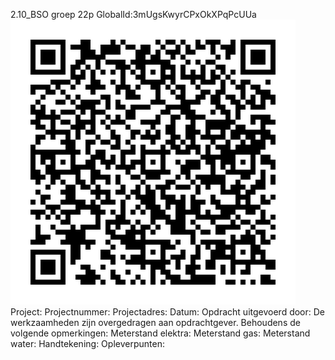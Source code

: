 2.10_BSO groep 22p
GlobalId:3mUgsKwyrCPxOkXPqPcUUa
![picture](https://github.com/C-Claus/Data-Files/blob/master/QR_codes/KDV/2.10_BSO%20groep%2022p.png)
Project:
Projectnummer:
Projectadres:
Datum:
Opdracht uitgevoerd door:
De werkzaamheden zijn overgedragen aan opdrachtgever. Behoudens de volgende opmerkingen:
Meterstand elektra:
Meterstand gas:
Meterstand water:
Handtekening:
Opleverpunten:
